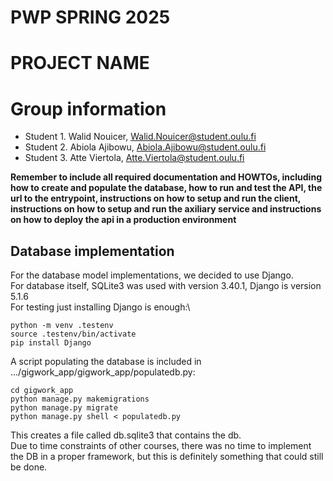 # PWP SPRING 2025
# PROJECT NAME
# Group information
* Student 1. Walid Nouicer,	Walid.Nouicer@student.oulu.fi
* Student 2. Abiola Ajibowu,	Abiola.Ajibowu@student.oulu.fi
* Student 3. Atte Viertola,	Atte.Viertola@student.oulu.fi


__Remember to include all required documentation and HOWTOs, including how to create and populate the database, how to run and test the API, the url to the entrypoint, instructions on how to setup and run the client, instructions on how to setup and run the axiliary service and instructions on how to deploy the api in a production environment__

## Database implementation

For the database model implementations, we decided to use Django.\
For database itself, SQLite3 was used with version 3.40.1, Django is version 5.1.6\
For testing just installing Django is enough:\
```
python -m venv .testenv
source .testenv/bin/activate
pip install Django
```
A script populating the database is included in .../gigwork_app/gigwork_app/populatedb.py:
```
cd gigwork_app
python manage.py makemigrations
python manage.py migrate
python manage.py shell < populatedb.py
```
This creates a file called db.sqlite3 that contains the db.\
Due to time constraints of other courses, there was no time to implement the DB in a proper framework, but this is definitely something that could still be done.
